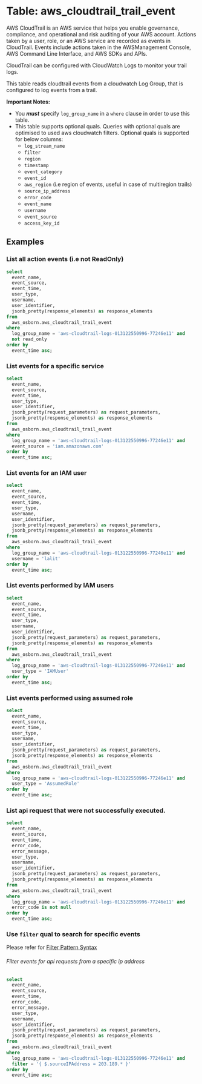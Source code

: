 # Table: aws_cloudtrail_trail_event

AWS CloudTrail is an AWS service that helps you enable governance, compliance, and operational and risk auditing of your AWS account. Actions taken by a user, role, or an AWS service are recorded as events in CloudTrail. Events include actions taken in the AWSManagement Console, AWS Command Line Interface, and AWS SDKs and APIs.

CloudTrail can be configured with CloudWatch Logs to monitor your trail logs.

This table reads cloudtrail events from a cloudwatch Log Group, that is configured to log events from a trail.

**Important Notes:**

- You **_must_** specify `log_group_name` in a `where` clause in order to use this table.
- This table supports optional quals. Queries with optional quals are optimised to used aws cloudwatch filters. Optional quals is supported for below columns:
  - `log_stream_name`
  - `filter`
  - `region`
  - `timestamp`
  - `event_category`
  - `event_id`
  - `aws_region` (i.e region of events, useful in case of multiregion trails)
  - `source_ip_address`
  - `error_code`
  - `event_name`
  - `username`
  - `event_source`
  - `access_key_id`

## Examples

### List all action events (i.e not ReadOnly)

```sql
select
  event_name,
  event_source,
  event_time,
  user_type,
  username,
  user_identifier,
  jsonb_pretty(response_elements) as response_elements
from
  aws_osborn.aws_cloudtrail_trail_event
where
  log_group_name = 'aws-cloudtrail-logs-013122550996-77246e11' and
  not read_only
order by
  event_time asc;
```

### List events for a specific service

```sql
select
  event_name,
  event_source,
  event_time,
  user_type,
  user_identifier,
  jsonb_pretty(request_parameters) as request_parameters,
  jsonb_pretty(response_elements) as response_elements
from
  aws_osborn.aws_cloudtrail_trail_event
where
  log_group_name = 'aws-cloudtrail-logs-013122550996-77246e11' and
  event_source = 'iam.amazonaws.com'
order by
  event_time asc;
```

### List events for an IAM user

```sql
select
  event_name,
  event_source,
  event_time,
  user_type,
  username,
  user_identifier,
  jsonb_pretty(request_parameters) as request_parameters,
  jsonb_pretty(response_elements) as response_elements
from
  aws_osborn.aws_cloudtrail_trail_event
where
  log_group_name = 'aws-cloudtrail-logs-013122550996-77246e11' and
  username = 'lalit'
order by
  event_time asc;
```

### List events performed by IAM users

```sql
select
  event_name,
  event_source,
  event_time,
  user_type,
  username,
  user_identifier,
  jsonb_pretty(request_parameters) as request_parameters,
  jsonb_pretty(response_elements) as response_elements
from
  aws_osborn.aws_cloudtrail_trail_event
where
  log_group_name = 'aws-cloudtrail-logs-013122550996-77246e11' and
  user_type = 'IAMUser'
order by
  event_time asc;
```

### List events performed using assumed role

```sql
select
  event_name,
  event_source,
  event_time,
  user_type,
  username,
  user_identifier,
  jsonb_pretty(request_parameters) as request_parameters,
  jsonb_pretty(response_elements) as response_elements
from
  aws_osborn.aws_cloudtrail_trail_event
where
  log_group_name = 'aws-cloudtrail-logs-013122550996-77246e11' and
  user_type = 'AssumedRole'
order by
  event_time asc;
```

### List api request that were not successfully executed.

```sql
select
  event_name,
  event_source,
  event_time,
  error_code,
  error_message,
  user_type,
  username,
  user_identifier,
  jsonb_pretty(request_parameters) as request_parameters,
  jsonb_pretty(response_elements) as response_elements
from
  aws_osborn.aws_cloudtrail_trail_event
where
  log_group_name = 'aws-cloudtrail-logs-013122550996-77246e11' and
  error_code is not null
order by
  event_time asc;
```

### Use `filter` qual to search for specific events

Please refer for [Filter Pattern Syntax](https://docs.aws.amazon.com/AmazonCloudWatch/latest/logs/FilterAndPatternSyntax.html)

###### Filter events for api requests from a specific ip address

```sql
select
  event_name,
  event_source,
  event_time,
  error_code,
  error_message,
  user_type,
  username,
  user_identifier,
  jsonb_pretty(request_parameters) as request_parameters,
  jsonb_pretty(response_elements) as response_elements
from
  aws_osborn.aws_cloudtrail_trail_event
where
  log_group_name = 'aws-cloudtrail-logs-013122550996-77246e11' and
  filter = '{ $.sourceIPAddress = 203.189.* }'
order by
  event_time asc;
```

